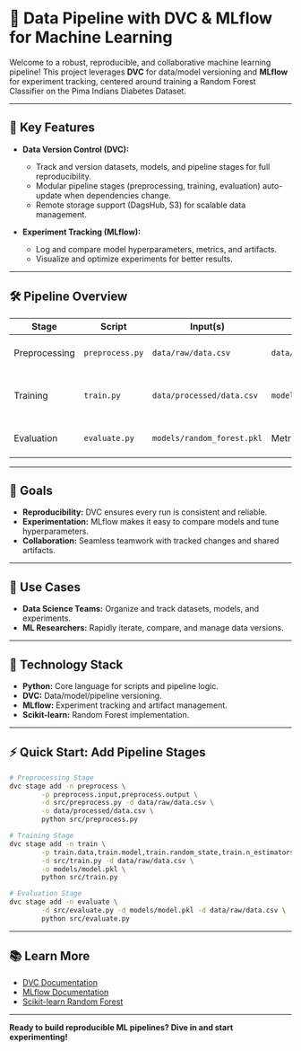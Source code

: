 # 🚀 Data Pipeline with DVC & MLflow for Machine Learning

Welcome to a robust, reproducible, and collaborative machine learning pipeline! This project leverages **DVC** for data/model versioning and **MLflow** for experiment tracking, centered around training a Random Forest Classifier on the Pima Indians Diabetes Dataset.

---

## 🌟 Key Features

- **Data Version Control (DVC):**
    - Track and version datasets, models, and pipeline stages for full reproducibility.
    - Modular pipeline stages (preprocessing, training, evaluation) auto-update when dependencies change.
    - Remote storage support (DagsHub, S3) for scalable data management.

- **Experiment Tracking (MLflow):**
    - Log and compare model hyperparameters, metrics, and artifacts.
    - Visualize and optimize experiments for better results.

---

## 🛠️ Pipeline Overview

| Stage         | Script                | Input(s)                    | Output(s)                  | Purpose                                      |
|---------------|----------------------|-----------------------------|----------------------------|----------------------------------------------|
| Preprocessing | `preprocess.py`      | `data/raw/data.csv`         | `data/processed/data.csv`  | Clean & prepare data for modeling            |
| Training      | `train.py`           | `data/processed/data.csv`   | `models/random_forest.pkl` | Train Random Forest & log with MLflow        |
| Evaluation    | `evaluate.py`        | `models/random_forest.pkl`  | Metrics in MLflow          | Assess model performance                     |

---

## 🎯 Goals

- **Reproducibility:** DVC ensures every run is consistent and reliable.
- **Experimentation:** MLflow makes it easy to compare models and tune hyperparameters.
- **Collaboration:** Seamless teamwork with tracked changes and shared artifacts.

---

## 👥 Use Cases

- **Data Science Teams:** Organize and track datasets, models, and experiments.
- **ML Researchers:** Rapidly iterate, compare, and manage data versions.

---

## 🧰 Technology Stack

- **Python:** Core language for scripts and pipeline logic.
- **DVC:** Data/model/pipeline versioning.
- **MLflow:** Experiment tracking and artifact management.
- **Scikit-learn:** Random Forest implementation.

---

## ⚡ Quick Start: Add Pipeline Stages

```bash
# Preprocessing Stage
dvc stage add -n preprocess \
        -p preprocess.input,preprocess.output \
        -d src/preprocess.py -d data/raw/data.csv \
        -o data/processed/data.csv \
        python src/preprocess.py

# Training Stage
dvc stage add -n train \
        -p train.data,train.model,train.random_state,train.n_estimators,train.max_depth \
        -d src/train.py -d data/raw/data.csv \
        -o models/model.pkl \
        python src/train.py

# Evaluation Stage
dvc stage add -n evaluate \
        -d src/evaluate.py -d models/model.pkl -d data/raw/data.csv \
        python src/evaluate.py
```

---

## 📚 Learn More

- [DVC Documentation](https://dvc.org/doc)
- [MLflow Documentation](https://mlflow.org/docs/latest/index.html)
- [Scikit-learn Random Forest](https://scikit-learn.org/stable/modules/generated/sklearn.ensemble.RandomForestClassifier.html)

---

**Ready to build reproducible ML pipelines? Dive in and start experimenting!**